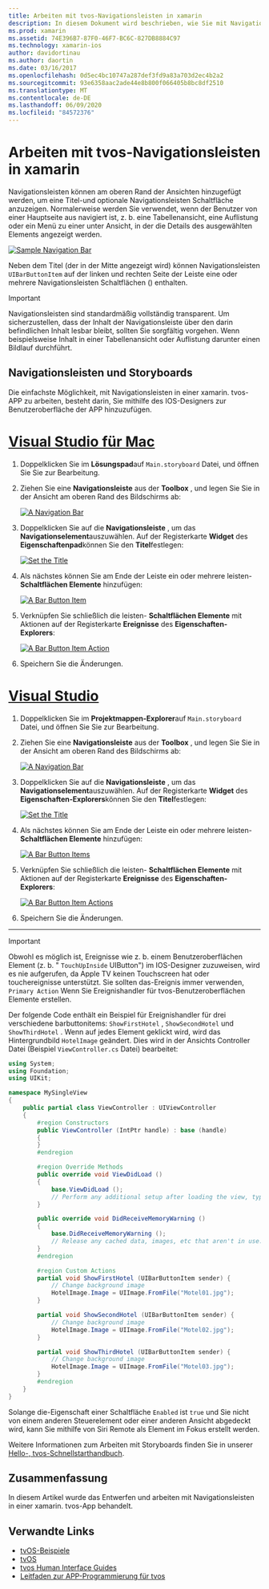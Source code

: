 ```yaml
---
title: Arbeiten mit tvos-Navigationsleisten in xamarin
description: In diesem Dokument wird beschrieben, wie Sie mit Navigationsleisten in einer tvos-App arbeiten, die mit xamarin erstellt wurde. Er erläutert das Einrichten von Navigationsleisten in einem Storyboard und das reagieren auf Ereignisse über diese Schaltflächen.
ms.prod: xamarin
ms.assetid: 74E396B7-87F0-46F7-BC6C-827DB8884C97
ms.technology: xamarin-ios
author: davidortinau
ms.author: daortin
ms.date: 03/16/2017
ms.openlocfilehash: 0d5ec4bc10747a287def3fd9a83a703d2ec4b2a2
ms.sourcegitcommit: 93e6358aac2ade44e8b800f066405b8bc8df2510
ms.translationtype: MT
ms.contentlocale: de-DE
ms.lasthandoff: 06/09/2020
ms.locfileid: "84572376"
---
```

# <a name="working-with-tvos-navigation-bars-in-xamarin"></a>Arbeiten mit tvos-Navigationsleisten in xamarin

Navigationsleisten können am oberen Rand der Ansichten hinzugefügt werden, um eine Titel-und optionale Navigationsleisten Schaltfläche anzuzeigen. Normalerweise werden Sie verwendet, wenn der Benutzer von einer Hauptseite aus navigiert ist, z. b. eine Tabellenansicht, eine Auflistung oder ein Menü zu einer unter Ansicht, in der die Details des ausgewählten Elements angezeigt werden.

[![](navigation-bars-images/navbar01.png "Sample Navigation Bar")](navigation-bars-images/navbar01.png#lightbox)

Neben dem Titel (der in der Mitte angezeigt wird) können Navigationsleisten `UIBarButtonItem` auf der linken und rechten Seite der Leiste eine oder mehrere Navigationsleisten Schaltflächen () enthalten.

> [!IMPORTANT]
> Navigationsleisten sind standardmäßig vollständig transparent. Um sicherzustellen, dass der Inhalt der Navigationsleiste über den darin befindlichen Inhalt lesbar bleibt, sollten Sie sorgfältig vorgehen. Wenn beispielsweise Inhalt in einer Tabellenansicht oder Auflistung darunter einen Bildlauf durchführt.

<a name="Navigation-Bars-and-Storyboards"></a>

## <a name="navigation-bars-and-storyboards"></a>Navigationsleisten und Storyboards

Die einfachste Möglichkeit, mit Navigationsleisten in einer xamarin. tvos-APP zu arbeiten, besteht darin, Sie mithilfe des IOS-Designers zur Benutzeroberfläche der APP hinzuzufügen.

# <a name="visual-studio-for-mac"></a>[Visual Studio für Mac](#tab/macos)

1. Doppelklicken Sie im **Lösungspad**auf `Main.storyboard` Datei, und öffnen Sie Sie zur Bearbeitung.
1. Ziehen Sie eine **Navigationsleiste** aus der **Toolbox** , und legen Sie Sie in der Ansicht am oberen Rand des Bildschirms ab:

    [![](navigation-bars-images/navbar02.png "A Navigation Bar")](navigation-bars-images/navbar02.png#lightbox)
1. Doppelklicken Sie auf die **Navigationsleiste** , um das **Navigationselement**auszuwählen. Auf der Registerkarte **Widget** des **Eigenschaftenpad**können Sie den **Titel**festlegen:

    [![](navigation-bars-images/navbar03.png "Set the Title")](navigation-bars-images/navbar03.png#lightbox)
1. Als nächstes können Sie am Ende der Leiste ein oder mehrere leisten- **Schaltflächen Elemente** hinzufügen:

    [![](navigation-bars-images/navbar04.png "A Bar Button Item")](navigation-bars-images/navbar04.png#lightbox)
1. Verknüpfen Sie schließlich die leisten- **Schaltflächen Elemente** mit Aktionen auf der Registerkarte **Ereignisse** des **Eigenschaften-Explorers**:

    [![](navigation-bars-images/navbar05.png "A Bar Button Item Action")](navigation-bars-images/navbar05.png#lightbox)
1. Speichern Sie die Änderungen.

# <a name="visual-studio"></a>[Visual Studio](#tab/windows)

1. Doppelklicken Sie im **Projektmappen-Explorer**auf `Main.storyboard` Datei, und öffnen Sie Sie zur Bearbeitung.
1. Ziehen Sie eine **Navigationsleiste** aus der **Toolbox** , und legen Sie Sie in der Ansicht am oberen Rand des Bildschirms ab:

    [![](navigation-bars-images/navbar02-vs.png "A Navigation Bar")](navigation-bars-images/navbar02-vs.png#lightbox)
1. Doppelklicken Sie auf die **Navigationsleiste** , um das **Navigationselement**auszuwählen. Auf der Registerkarte **Widget** des **Eigenschaften-Explorers**können Sie den **Titel**festlegen:

    [![](navigation-bars-images/navbar03-vs.png "Set the Title")](navigation-bars-images/navbar03-vs.png#lightbox)
1. Als nächstes können Sie am Ende der Leiste ein oder mehrere leisten- **Schaltflächen Elemente** hinzufügen:

    [![](navigation-bars-images/navbar04-vs.png "A Bar Button Items")](navigation-bars-images/navbar04-vs.png#lightbox)
1. Verknüpfen Sie schließlich die leisten- **Schaltflächen Elemente** mit Aktionen auf der Registerkarte **Ereignisse** des **Eigenschaften-Explorers**:

    [![](navigation-bars-images/navbar05-vs.png "A Bar Button Item Actions")](navigation-bars-images/navbar05-vs.png#lightbox)
1. Speichern Sie die Änderungen.

-----

> [!IMPORTANT]
> Obwohl es möglich ist, Ereignisse wie z. b. einem Benutzeroberflächen Element (z. b. " `TouchUpInside` UIButton") im IOS-Designer zuzuweisen, wird es nie aufgerufen, da Apple TV keinen Touchscreen hat oder touchereignisse unterstützt. Sie sollten das-Ereignis immer verwenden, `Primary Action` Wenn Sie Ereignishandler für tvos-Benutzeroberflächen Elemente erstellen.

Der folgende Code enthält ein Beispiel für Ereignishandler für drei verschiedene barbuttonitems: `ShowFirstHotel` , `ShowSecondHotel` und `ShowThirdHotel` . Wenn auf jedes Element geklickt wird, wird das Hintergrundbild `HotelImage` geändert. Dies wird in der Ansichts Controller Datei (Beispiel `ViewController.cs` Datei) bearbeitet:

```csharp
using System;
using Foundation;
using UIKit;

namespace MySingleView
{
    public partial class ViewController : UIViewController
    {
        #region Constructors
        public ViewController (IntPtr handle) : base (handle)
        {
        }
        #endregion

        #region Override Methods
        public override void ViewDidLoad ()
        {
            base.ViewDidLoad ();
            // Perform any additional setup after loading the view, typically from a nib.
        }

        public override void DidReceiveMemoryWarning ()
        {
            base.DidReceiveMemoryWarning ();
            // Release any cached data, images, etc that aren't in use.
        }
        #endregion

        #region Custom Actions
        partial void ShowFirstHotel (UIBarButtonItem sender) {
            // Change background image
            HotelImage.Image = UIImage.FromFile("Motel01.jpg");
        }

        partial void ShowSecondHotel (UIBarButtonItem sender) {
            // Change background image
            HotelImage.Image = UIImage.FromFile("Motel02.jpg");
        }

        partial void ShowThirdHotel (UIBarButtonItem sender) {
            // Change background image
            HotelImage.Image = UIImage.FromFile("Motel03.jpg");
        }
        #endregion
    }
}
```

Solange die-Eigenschaft einer Schaltfläche `Enabled` ist `true` und Sie nicht von einem anderen Steuerelement oder einer anderen Ansicht abgedeckt wird, kann Sie mithilfe von Siri Remote als Element im Fokus erstellt werden.

Weitere Informationen zum Arbeiten mit Storyboards finden Sie in unserer [Hello-, tvos-Schnellstarthandbuch](~/ios/tvos/get-started/hello-tvos.md).

<a name="Summary"></a>

## <a name="summary"></a>Zusammenfassung

In diesem Artikel wurde das Entwerfen und arbeiten mit Navigationsleisten in einer xamarin. tvos-App behandelt.

## <a name="related-links"></a>Verwandte Links

- [tvOS-Beispiele](https://docs.microsoft.com/samples/browse/?products=xamarin&term=Xamarin.iOS+tvOS)
- [tvOS](https://developer.apple.com/tvos/)
- [tvos Human Interface Guides](https://developer.apple.com/tvos/human-interface-guidelines/)
- [Leitfaden zur APP-Programmierung für tvos](https://developer.apple.com/library/prerelease/tvos/documentation/General/Conceptual/AppleTV_PG/)
